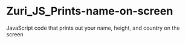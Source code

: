 # Zuri_JS_Prints-name-on-screen
JavaScript code that prints out your name, height, and country on the screen
